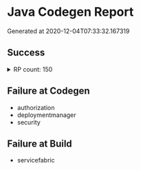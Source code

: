 # Java Codegen Report
Generated at 2020-12-04T07:33:32.167319
## Success
<details>
<summary>RP count: 150</summary>

- EnterpriseKnowledgeGraph
- addons
- adp
- advisor
- alertsmanagement
- analysisservices
- apimanagement
- appconfiguration
- applicationinsights
- appplatform
- attestation
- automanage
- automation
- azure-kusto
- azureactivedirectory
- azuredata
- azurestack
- azurestackhci
- baremetalinfrastructure
- batch
- batchai
- billing
- blockchain
- blueprint
- botservice
- cdn
- cloudshell
- cognitiveservices
- commerce
- communication
- compute
- confluent
- consumption
- containerinstance
- containerregistry
- containerservice
- cosmos-db
- cost-management
- cpim
- customer-insights
- customerlockbox
- customproviders
- databox
- databoxedge
- databricks
- datacatalog
- datadog
- datalake-analytics
- datalake-store
- datashare
- desktopvirtualization
- deviceprovisioningservices
- devops
- devspaces
- devtestlabs
- digitaltwins
- dnc
- dns
- domainservices
- engagementfabric
- eventgrid
- eventhub
- frontdoor
- guestconfiguration
- hanaonazure
- hardwaresecuritymodules
- hdinsight
- healthbot
- healthcareapis
- hybridcompute
- hybriddatamanager
- hybridkubernetes
- hybridnetwork
- imagebuilder
- iotcentral
- iothub
- iotspaces
- keyvault
- kubernetesconfiguration
- labservices
- logic
- machinelearningcompute
- machinelearningexperimentation
- machinelearningservices
- maintenance
- managednetwork
- managedservices
- managementgroups
- managementpartner
- maps
- mariadb
- marketplaceordering
- mediaservices
- migrateprojects
- monitor
- msi
- mysql
- netapp
- network
- notificationhubs
- operationalinsights
- operationsmanagement
- peering
- policyinsights
- portal
- postgresql
- powerbidedicated
- powerbiembedded
- privatedns
- providerhub
- recoveryservices
- recoveryservicesbackup
- recoveryservicessiterecovery
- redhatopenshift
- redis
- redisenterprise
- relay
- reservations
- resourcegraph
- resourcehealth
- resourcemover
- saas
- scheduler
- search
- securityinsights
- serialconsole
- servicebus
- servicefabricmesh
- signalr
- softwareplan
- sql
- sqlvirtualmachine
- storSimple1200Series
- storage
- storagecache
- storageimportexport
- storagepool
- storagesync
- storsimple8000series
- streamanalytics
- subscription
- support
- synapse
- trafficmanager
- visualstudio
- vmwarecloudsimple
- web
- windowsesu
- windowsiot
- workloadmonitor
</details>

## Failure at Codegen
- authorization
- deploymentmanager
- security

## Failure at Build
- servicefabric
